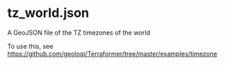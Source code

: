 tz_world.json
=============

A GeoJSON file of the TZ timezones of the world

To use this, see https://github.com/geoloqi/Terraformer/tree/master/examples/timezone

